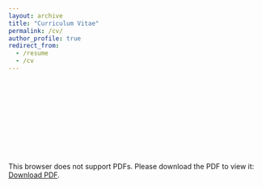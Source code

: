 ```yaml
---
layout: archive
title: "Curriculum Vitae"
permalink: /cv/
author_profile: true
redirect_from:
  - /resume
  - /cv
---
```


<object data="https://rllin.github.io/files/resumes/rllinCVDec2020.pdf" type="application/pdf" width="700px" height="700px">
    <embed src="https://rllin.github.io/files/resumes/rllinCVDec2020.pdf">
        <p>This browser does not support PDFs. Please download the PDF to view it: <a href="https://rllin.github.io/files/resumes/rllinCVDec2020.pdf">Download PDF</a>.</p>
    </embed>
</object>
